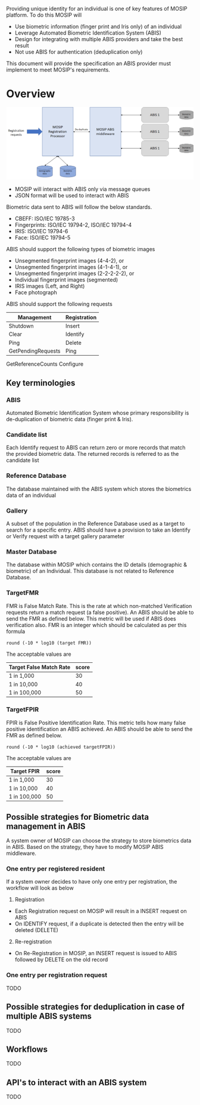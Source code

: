 Providing unique identity for an individual is one of key features of MOSIP platform. To do this MOSIP will 

- Use biometric information (finger print and Iris only) of an individual
- Leverage Automated Biometric Identification System (ABIS)
- Design for integrating with multiple ABIS providers and take the best result
- Not use ABIS for authentication (deduplication only)

This document will provide the specification an ABIS provider must implement to meet MOSIP's requirements.

# Overview
![](_images/arch_diagrams/ABIS_middleware.png)

- MOSIP will interact with ABIS only via message queues
- JSON format will be used to interact with ABIS

Biometric data sent to ABIS will follow the below standards.
- CBEFF: ISO/IEC 19785-3
- Fingerprints: ISO/IEC 19794-2, ISO/IEC 19794-4
- IRIS: ISO/IEC 19794-6
- Face: ISO/IEC 19794-5

ABIS should support the following types of biometric images
- Unsegmented fingerprint images (4-4-2), or 
- Unsegmented fingerprint images (4-1-4-1), or
- Unsegmented fingerprint images (2-2-2-2-2), or 
- Individual fingerprint images (segmented)
- IRIS images (Left, and Right)
- Face photograph

ABIS should support the following requests

Management | Registration
-----------|-------------
Shutdown   | Insert
Clear      | Identify
Ping       | Delete
GetPendingRequests | Ping
GetReferenceCounts
Configure

## Key terminologies
### ABIS
Automated Biometric Identification System whose primary responsibility is de-duplication of biometric data (finger print & Iris).

### Candidate list
Each Identify request to ABIS can return zero or more records that match the provided biometric data. The returned records is referred to as the candidate list

### Reference Database
The database maintained with the ABIS system which stores the biometrics data of an individual

### Gallery
A subset of the population in the Reference Database used as a target to search for a specific entry. ABIS should have a provision to take an Identify or Verify request with a target gallery parameter

### Master Database
The database within MOSIP which contains the ID details (demographic & biometric) of an Individual. This database is not related to Reference Database.

### TargetFMR
FMR is False Match Rate. This is the rate at which non-matched Verification requests return a match request (a false positive). An ABIS should be able to send the FMR as defined below. This metric will be used if ABIS does verification also.
FMR is an integer which should be calculated as per this formula
```
round (-10 * log10 (target FMR))
```
The acceptable values are

Target False Match Rate | score
------------------------|------
1 in 1,000              | 30
1 in 10,000             | 40
1 in 100,000            | 50

### TargetFPIR
FPIR is False Positive Identification Rate. This metric tells how many false positive identification an ABIS achieved. An ABIS should be able to send the FMR as defined below.
```
round (-10 * log10 (achieved targetFPIR))
```

The acceptable values are

Target FPIR | score
------------------------|------
1 in 1,000              | 30
1 in 10,000             | 40
1 in 100,000            | 50

## Possible strategies for Biometric data management in ABIS
A system owner of MOSIP can choose the strategy to store biometrics data in ABIS. Based on the strategy, they have to modify MOSIP ABIS middleware.

### One entry per registered resident
If a system owner decides to have only one entry per registration, the workflow will look as below
1. Registration
- Each Registration request on MOSIP will result in a INSERT request on ABIS
- On IDENTIFY request, if a duplicate is detected then the entry will be deleted (DELETE)

2. Re-registration
- On Re-Registration in MOSIP, an INSERT request is issued to ABIS followed by DELETE on the old record

### One entry per registration request
TODO

## Possible strategies for deduplication in case of multiple ABIS systems
TODO

## Workflows
TODO

## API's to interact with an ABIS system
TODO